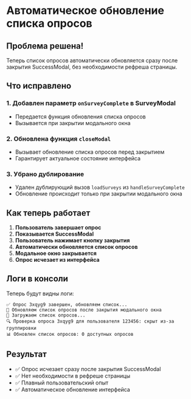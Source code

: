 # Автоматическое обновление списка опросов

## Проблема решена!

Теперь список опросов автоматически обновляется сразу после закрытия SuccessModal, без необходимости рефреша страницы.

## Что исправлено

### 1. **Добавлен параметр `onSurveyComplete` в SurveyModal**
- Передается функция обновления списка опросов
- Вызывается при закрытии модального окна

### 2. **Обновлена функция `closeModal`**
- Вызывает обновление списка опросов перед закрытием
- Гарантирует актуальное состояние интерфейса

### 3. **Убрано дублирование**
- Удален дублирующий вызов `loadSurveys` из `handleSurveyComplete`
- Обновление происходит только при закрытии модального окна

## Как теперь работает

1. **Пользователь завершает опрос**
2. **Показывается SuccessModal**
3. **Пользователь нажимает кнопку закрытия**
4. **Автоматически обновляется список опросов**
5. **Модальное окно закрывается**
6. **Опрос исчезает из интерфейса**

## Логи в консоли

Теперь будут видны логи:
```
✅ Опрос 3xqyg9 завершен, обновляем список...
🔄 Обновляем список опросов после закрытия модального окна
🔄 Загружаем список опросов...
🔍 Проверка опроса 3xqyg9 для пользователя 123456: скрыт из-за группировки
📊 Обновлен список опросов: 0 доступных опросов
```

## Результат

- ✅ Опрос исчезает сразу после закрытия SuccessModal
- ✅ Нет необходимости в рефреше страницы
- ✅ Плавный пользовательский опыт
- ✅ Автоматическое обновление интерфейса
